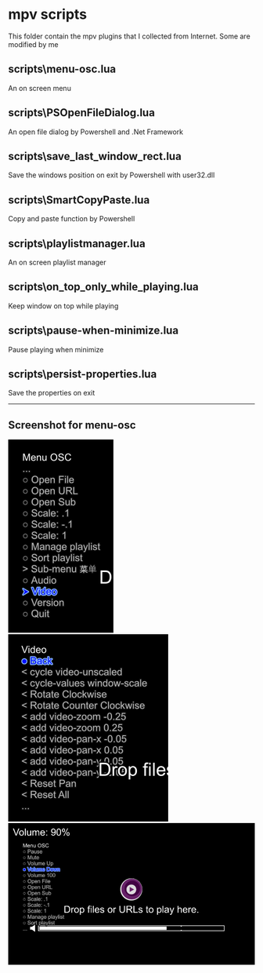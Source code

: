 # mpv scripts

This folder contain the mpv plugins that I collected from Internet.
Some are modified by me

## scripts\menu-osc.lua

An on screen menu

## scripts\PSOpenFileDialog.lua

An open file dialog by Powershell and .Net Framework

## scripts\save_last_window_rect.lua

Save the windows position on exit by Powershell with user32.dll

## scripts\SmartCopyPaste.lua

Copy and paste function by Powershell

## scripts\playlistmanager.lua

An on screen playlist manager

## scripts\on_top_only_while_playing.lua

Keep window on top while playing

## scripts\pause-when-minimize.lua

Pause playing when minimize

## scripts\persist-properties.lua

Save the properties on exit

---

## Screenshot for menu-osc

![Screenshot 1](Menu_osc_1.png)
![Screenshot 2](Menu_osc_2.png)
![Screenshot 3](Menu_osc_3.png)
